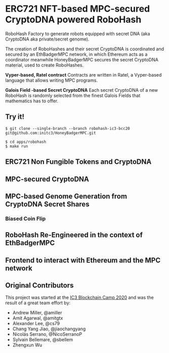 # ERC721 NFT-based MPC-secured CryptoDNA powered RoboHash
RoboHash Factory to generate robots equipped with secret DNA (aka CryptoDNA
aka private/secret genome).

The creation of RoboHashes and their secret CryptoDNA is coordinated and
secured by an EthBadgerMPC network, in which Ethereum acts as a coordinator
meanwhile HoneyBadgerMPC secures the secret CryptoDNA material, used to create
RoboHashes.

**Vyper-based, Ratel contract**
Contracts are written in Ratel, a Vyper-based language that allows writing MPC
programs.

**Galois Field -based Secret CryptoDNA**
Each secret CryptoDNA of a new RoboHash is randomly selected from the finest
Galois Fields that mathematics has to offer.

## Try it!

```shell
$ git clone --single-branch --branch robohash-ic3-bcc20 git@github.com:initc3/HoneyBadgerMPC.git

$ cd apps/robohash
$ make run
```

## ERC721 Non Fungible Tokens and CryptoDNA

## MPC-secured CryptoDNA

## MPC-based Genome Generation from CryptoDNA Secret Shares

### Biased Coin Flip

## RoboHash Re-Engineered in the context of EthBadgerMPC

## Frontend to interact with Ethereum and the MPC network


## Original Contributors
This project was started at the
[IC3 Blockchain Camp 2020](https://www.initc3.org/events/2020-07-26-IC3-Blockchain-Camp.html)
and was the result of a great team effort by:

* Andrew Miller, @amiller
* Amit Agarwal, @amitgtx
* Alexander Lee, @cs79
* Chang Yang Jiao, @jiaochangyang
* Nicolás Serrano, @NicoSerranoP
* Sylvain Bellemare, @sbellem
* Zhengxun Wu
